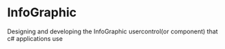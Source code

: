 # InfoGraphic
Designing and developing the InfoGraphic usercontrol(or component) that c# applications use

